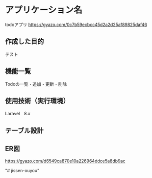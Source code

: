 # アプリケーション名
todoアプリ
https://gyazo.com/0c7b59ecbcc45d2a2d25af89825daf46

## 作成した目的
テスト

## 機能一覧
Todoの一覧・追加・更新・削除

## 使用技術（実行環境）
Laravel　8.x

## テーブル設計

## ER図
https://gyazo.com/d6549ca870e10a226964ddce5a8db9ac

"# jissen-ouyou" 
